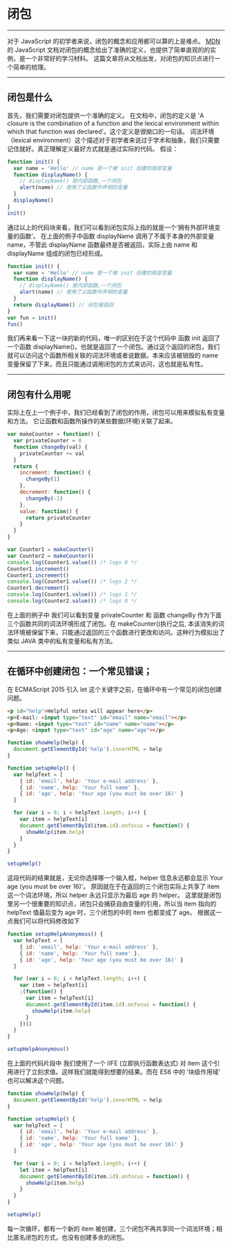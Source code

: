 # 闭包

---

对于 JavaScript 的初学者来说，闭包的概念和应用都可以算的上是难点。 [MDN](https://developer.mozilla.org/en-US/docs/Web/JavaScript/Closures) 的 JavaScript 文档对闭包的概念给出了准确的定义，也提供了简单直观的的实例，是一个非常好的学习材料。 这篇文章将从文档出发，对闭包的知识点进行一个简单的梳理。

---

## 闭包是什么

首先，我们需要对闭包提供一个准确的定义。 在文档中，闭包的定义是 'A closure is the combination of a function and the lexical environment within which that function was declared'。这个定义是很拗口的一句话。 词法环境（lexical environment）这个描述对于初学者来说过于学术和抽象，我们只需要记住就好。真正理解定义最好方式就是通过实际的代码。 假设：

```js
function init() {
  var name = 'Hello' // name 是一个被 init 创建的局部变量
  function displayName() {
    // displayName() 是内部函数,一个闭包
    alert(name) // 使用了父函数中声明的变量
  }
  displayName()
}
init()
```

通过以上的代码块来看，我们可以看到闭包实际上指的就是一个‘拥有外部环境变量的函数’。 在上面的例子中函数 displayName 调用了不属于本身的外部变量 name，不管此 displayName 函数最终是否被返回，实际上由 name 和 displayName 组成的闭包已经形成。

```js
function init() {
  var name = 'Hello' // name 是一个被 init 创建的局部变量
  function displayName() {
    // displayName() 是内部函数,一个闭包
    alert(name) // 使用了父函数中声明的变量
  }
  return displayName() // 闭包被返回
}
var fun = init()
fun()
```

我们再来看一下这一块的新的代码，唯一的区别在于这个代码中 函数 init 返回了一个函数 displayName()。也就是返回了一个闭包。通过这个返回的闭包，我们就可以访问这个函数所相关联的词法环境或者说数据。本来应该被销毁的 name 变量保留了下来，而且只能通过调用闭包的方式来访问，这也就是私有性。

---

## 闭包有什么用呢

实际上在上一个例子中，我们已经看到了闭包的作用，闭包可以用来模拟私有变量和方法。 它让函数和函数所操作的某些数据(环境)关联了起来。

```js
var makeCounter = function() {
  var privateCounter = 0
  function changeBy(val) {
    privateCounter += val
  }
  return {
    increment: function() {
      changeBy(1)
    },
    decrement: function() {
      changeBy(-1)
    },
    value: function() {
      return privateCounter
    }
  }
}

var Counter1 = makeCounter()
var Counter2 = makeCounter()
console.log(Counter1.value()) /* logs 0 */
Counter1.increment()
Counter1.increment()
console.log(Counter1.value()) /* logs 2 */
Counter1.decrement()
console.log(Counter1.value()) /* logs 1 */
console.log(Counter2.value()) /* logs 0 */
```

在上面的例子中 我们可以看到变量 privateCounter 和 函数 changeBy 作为下面三个函数共同的词法环境形成了闭包。在 makeCounter()执行之后, 本该消失的词法环境被保留下来，只能通过返回的三个函数进行更改和访问。这种行为模拟出了类似 JAVA 类中的私有变量和私有方法。

---

## 在循环中创建闭包：一个常见错误；

在 ECMAScript 2015 引入 let 这个关键字之前，在循环中有一个常见的闭包创建问题。

```html
<p id="help">Helpful notes will appear here</p>
<p>E-mail: <input type="text" id="email" name="email"></p>
<p>Name: <input type="text" id="name" name="name"></p>
<p>Age: <input type="text" id="age" name="age"></p>
```

```js
function showHelp(help) {
  document.getElementById('help').innerHTML = help
}

function setupHelp() {
  var helpText = [
    { id: 'email', help: 'Your e-mail address' },
    { id: 'name', help: 'Your full name' },
    { id: 'age', help: 'Your age (you must be over 16)' }
  ]

  for (var i = 0; i < helpText.length; i++) {
    var item = helpText[i]
    document.getElementById(item.id).onfocus = function() {
      showHelp(item.help)
    }
  }
}

setupHelp()
```

这段代码的结果就是，无论你选择哪一个输入框，helper 信息永远都会显示 Your age (you must be over 16)'。 原因就在于在返回的三个闭包实际上共享了 item 这一个词法环境，所以 helper 永远只显示为最后 age 的 helper。 这里就是闭包里另一个很重要的知识点，闭包只会捕获自由变量的引用，所以当 item 指向的 helpText 值最后变为 age 时，三个闭包的中的 item 也都变成了 age。 根据这一点我们可以将代码修改如下

```js
function setupHelpAnonymous() {
  var helpText = [
    { id: 'email', help: 'Your e-mail address' },
    { id: 'name', help: 'Your full name' },
    { id: 'age', help: 'Your age (you must be over 16)' }
  ]

  for (var i = 0; i < helpText.length; i++) {
    var item = helpText[i]
    ;(function() {
      var item = helpText[i]
      document.getElementById(item.id).onfocus = function() {
        showHelp(item.help)
      }
    })()
  }
}

setupHelpAnonymous()
```

在上面的代码片段中 我们使用了一个 IIFE (立即执行函数表达式) 对 item 这个引用进行了立刻求值。这样我们就能得到想要的结果。而在 ES6 中的 ’块级作用域‘ 也可以解决这个问题。

```js
function showHelp(help) {
  document.getElementById('help').innerHTML = help
}

function setupHelp() {
  var helpText = [
    { id: 'email', help: 'Your e-mail address' },
    { id: 'name', help: 'Your full name' },
    { id: 'age', help: 'Your age (you must be over 16)' }
  ]

  for (var i = 0; i < helpText.length; i++) {
    let item = helpText[i]
    document.getElementById(item.id).onfocus = function() {
      showHelp(item.help)
    }
  }
}

setupHelp()
```

每一次循环，都有一个新的 item 被创建，三个闭包不再共享同一个词法环境；相比匿名闭包的方式，也没有创建多余的闭包。
